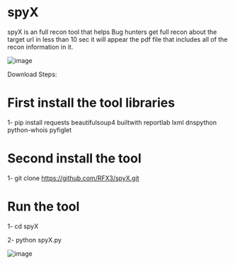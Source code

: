 # spyX
spyX is an full recon tool that helps Bug hunters get full recon about the target url in less than 10 sec it will appear the pdf file that includes all of the recon information in it.  



![image](https://github.com/RFX3/spyX/assets/107072345/b50ee396-6cd1-4acd-8997-2db5a102b6bb)



Download Steps:
# First install the tool libraries 
1- pip install requests beautifulsoup4 builtwith reportlab lxml dnspython python-whois pyfiglet
# Second install the tool 
1- git clone https://github.com/RFX3/spyX.git
# Run the tool
1- cd spyX

2- python spyX.py

![image](https://github.com/RFX3/spyX/assets/107072345/4b86768d-560e-466f-a591-ace860ee8ccb)
